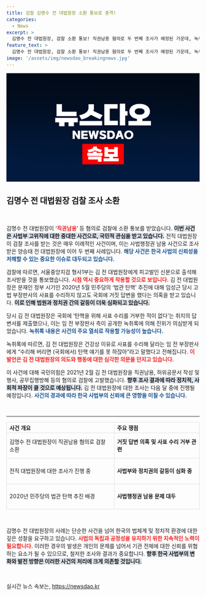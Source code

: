 ```yaml
---
title: 검찰 김명수 전 대법원장 소환 통보로 충격!
categories:
  - News
excerpt: >
  김명수 전 대법원장, 검찰 소환 통보! 직권남용 혐의로 두 번째 조사가 예정된 가운데, 녹취록에서 드러난 진실이 논란을 더하고 있다. 고위 법조인의 이중성이 밝혀질까? 클릭해서 확인해보세요!
feature_text: >
  김명수 전 대법원장, 검찰 소환 통보! 직권남용 혐의로 두 번째 조사가 예정된 가운데, 녹취록에서 드러난 진실이 논란을 더하고 있다. 고위 법조인의 이중성이 밝혀질까? 클릭해서 확인해보세요!
image: '/assets/img/newsdao_breakingnews.jpg'
---
```


<p><img src="/assets/img/newsdao_breakingnews.jpg" alt="firstkoreanews 속보" /></p>

<h2 data-ke-size="size26">김명수 전 대법원장 검찰 조사 소환</h2>

<p data-ke-size="size16">&nbsp;</p>

<p>김명수 전 대법원장이 ‘<b><span style="color: #ee2323;">직권남용</span></b>’ 등 혐의로 검찰에 소환 통보를 받았습니다. <b><span style="background-color: #21538527;">이번 사건은 사법부 고위직에 대한 중대한 사건으로, 국민적 관심을 받고 있습니다.</span></b> 전직 대법원장이 검찰 조사를 받는 것은 매우 이례적인 사건이며, 이는 사법행정권 남용 사건으로 조사받은 양승태 전 대법원장에 이어 두 번째 사례입니다. <b><span style="color: #1a5490;">해당 사건은 한국 사법의 신뢰성을 저해할 수 있는 중요한 이슈로 대두되고 있습니다.</span></b></p>

<p>검찰에 따르면, 서울중앙지검 형사1부는 김 전 대법원장에게 피고발인 신분으로 출석해 조사받을 것을 통보했습니다. <b><span style="color: #ee2323;">시점 역시 중요하게 작용할 것으로 보입니다.</span></b> 김 전 대법원장은 문재인 정부 시기인 2020년 5월 민주당의 ‘법관 탄핵’ 추진에 대해 임성근 당시 고법 부장판사의 사표를 수리하지 않고도 국회에 거짓 답변을 했다는 의혹을 받고 있습니다. <b><span style="background-color: #21538527;">이로 인해 법원과 정치권 간의 갈등이 더욱 심화되고 있습니다.</span></b> </p>

<p>당시 김 전 대법원장은 국회에 ‘탄핵을 위해 사표 수리를 거부한 적이 없다’는 취지의 답변서를 제출했으나, 이는 임 전 부장판사 측이 공개한 녹취록에 의해 진위가 의심받게 되었습니다. <b><span style="color: #1a5490;">녹취록 내용은 사건의 주요 열쇠로 작용할 가능성이 높습니다.</span></b></p>

<p>녹취록에 따르면, 김 전 대법원장은 건강상 이유로 사표를 수리해 달라는 임 전 부장판사에게 “수리해 버리면 (국회에서) 탄핵 얘기를 못 하잖아”라고 말했다고 전해집니다. <b><span style="color: #ee2323;">이 발언은 김 전 대법원장의 의도와 행동에 대한 심각한 의문을 던지고 있습니다.</span></b> </p>

<p>이 사건에 대해 국민의힘은 2021년 2월 김 전 대법원장을 직권남용, 허위공문서 작성 및 행사, 공무집행방해 등의 혐의로 검찰에 고발했습니다. <b><span style="background-color: #21538527;">향후 조사 결과에 따라 정치적, 사회적 파장이 클 것으로 예상됩니다.</span></b> 김 전 대법원장에 대한 조사는 다음 달 중에 진행될 예정입니다. <b><span style="color: #1a5490;">사건의 경과에 따라 한국 사법부의 신뢰에 큰 영향을 미칠 수 있습니다.</span></b></p>

<p data-ke-size="size16">&nbsp;</p> 

<hr>

<table style="width: 100%; border-collapse: collapse;">
    <tr>
        <th style="border: 1px solid #dddddd; text-align: left;"><b>사건 개요</b></th>
        <th style="border: 1px solid #dddddd; text-align: left;"><b>주요 쟁점</b></th>
    </tr>
    <tr>
        <td style="border: 1px solid #dddddd; height: 60px;">김명수 전 대법원장이 직권남용 혐의로 검찰 소환</td>
        <td style="border: 1px solid #dddddd; height: 60px;"><b>거짓 답변 의혹 및 사표 수리 거부 관련</b></td>
    </tr>
    <tr>
        <td style="border: 1px solid #dddddd; height: 60px;">전직 대법원장에 대한 조사가 진행 중</td>
        <td style="border: 1px solid #dddddd; height: 60px;"><b>사법부와 정치권의 갈등이 심화 중</b></td>
    </tr>
    <tr>
        <td style="border: 1px solid #dddddd; height: 60px;">2020년 민주당의 법관 탄핵 추진 배경</td>
        <td style="border: 1px solid #dddddd; height: 60px;"><b>사법행정권 남용 문제 대두</b></td>
    </tr>
</table>

<p data-ke-size="size16">&nbsp;</p> 

<p>김명수 전 대법원장의 사례는 단순한 사건을 넘어 한국의 법체계 및 정치적 환경에 대한 깊은 성찰을 요구하고 있습니다. <b><span style="color: #ee2323;">사법의 독립과 공정성을 유지하기 위한 지속적인 노력이 필요합니다.</span></b> 이러한 경우의 발생은 개인의 문제를 넘어서 기관 전체에 대한 신뢰를 위협하는 요소가 될 수 있으므로, 철저한 조사와 결과가 중요합니다. <b><span style="background-color: #21538527;">향후 한국 사법부의 변화와 발전 방향은 이러한 사건의 처리에 크게 의존할 것입니다.</span></b> </p>

<p data-ke-size="size16">&nbsp;</p> 
실시간 뉴스 속보는, <a href="https://newsdao.kr" rel="dofollow">https://newsdao.kr</a>



